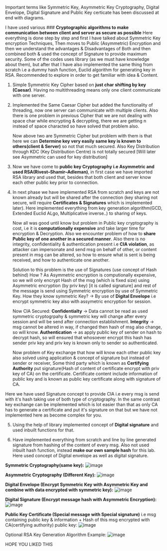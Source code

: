 Important terms like Symmetric Key, Asymmetric Key Cryptography, Digital Envelope, Digital Signature and Public Key certicate has been discussed at end with diagrams.

I have used various ### **Cryptographic algorithms to make communication between client and server as secure as possible** 
Here everything is done step by step and first I have talked about Symmetric Key encryption Techniques, Then moves to Public (Asymmetric) Encryption and then we understand the advantages & Disadvantages of Both and then combined both & used the concept of Signature to provide maximum security.
Some of the codes uses library (as we must have knowledge about them), but after that I have also implemented the same thing from scratch i.e a dummy hash function, Euclid algorithm for generating key in RSA.
Recommended to explore in order to get familiar with idea & Content.


  1. Simple Symmetric Key Cipher based on **just char shifting by key (Caesar)**. Having no multithreading means only one client communicate with one server.
  2. Implemented the Same Caesar Cipher but added the functionality of threading, now one server can communicate with multiple clients. Also there is one problem in previous Cipher that we are not dealing with space char while encrypting & decrypting, there we are getting n instead of space characted so have solved that problem also.

      Now above two are Symmetric Cipher but problem with them is that here we can
     **Determine key very easily**
     **same key is known to others(client & Server)** so not that much secured.
     Also Key Distribution through KDC (Key Distribution Centre) is not totally secured [Will later see Asymmetric can used for key distribution]
  4. Now we have come to **public key Cryptography i.e Asymmetric and used RSA(Rivest–Shamir–Adleman)**, in first case we have imported RSA library and used that, besides that both client and server know each other public key prior to connection.
  5. In next phase we have implemented RSA from scratch and keys are not known already but will be shared after the connection (key sharing not secure, will require **Certificates & Signatures** which is implemented later). Here implemented everything from key generation algorithm(GCD, Extended Euclid ALgo, Multiplicative inverse..) to sharing of keys.

       Now all was good until know but problem in Public key cryptography is cost, i.e it is **computationally expensive** and take larger time for encryption & Decryption.
       Also we encounter problem of how to **share Public key of one another in a secured manner**.
       Also there is no integrity, confidentiality & authentication present i.e **CIA violation**, as attacker can impersonate and send msg on behalf of other, or content present in msg can be altered, so how to ensure what is sent is being received, and how to authenticate one another.

     Solution to this problem is the use of Signatures (use concept of Hash behind) How ? 
     As Asymmetric encryption is computionally expensive, so we will only encrypt Hash of the msg (which is fixed size) using Asymmetric encryption (by priv key) [it is called signature] and rest of the message is send using Symmetric encryption by use of Symmetric Key.
     How they know symmetric Key? -> By use of **Digital Envelope** i.e encrypt symmetric key also with assymetric encryption for session. 

     Now CIA Secured:
     **Confidentialty** -> Data cannot be read as used symmetric cryptogrpahy & symmetric key will change after every session and will be send after connection establishment.
     **Integrity** -> msg cannot be altered in way, if changed then hash of msg also change, so will know.
     **Authentication** -> as apply public key of sender on hash to decrypt hash, so will ensured that whosoever encrypt this hash has sender priv key and priv key is known only to sender so authenticated.

     Now problem of Key exchange that how will know each other public key also solved using application & concept of signature but instead of sender or receiver, Some third party which is known as **Certifying Authority** put signature(Hash of content of certificate encrypt with priv key of CA) on the certificate. Certificate content include information of public key and is known as public key certificate along with signature of CA.

  Here we have used Signature concept to provide CIA i.e every msg is send with it's hash taking use of both type of cryptography. In the same contrast key exchange can be implemented which is lot easier than that as only CA has to generate a certificate and put it's signature on that but we have not implemented here as become complex for you.
  
  5. Using the help of library implemented concept of **Digital signature** and used inbuilt functions for that.
     
  6. Have implemented everything from scratch and line by line generated signature from hashing of the content of every msg. Also not used inbuilt hash function, instead **make our own sample hash** for this lab. Here used concept of Digital envelope as well as digital signature.

**Symmetric Cryptography(same key):** ![image](https://github.com/himansh19/Cryptography-Algorithm/assets/89848299/9336849c-9095-4845-b526-49a91e8e1048)

**Asymmetric Cryptography (Different Key):** ![image](https://github.com/himansh19/Cryptography-Algorithm/assets/89848299/f21affb5-b400-4dfc-a8eb-a310fbcd75c4)

**Digital Envelope (Encrypt Symmetric Key with Asymmetric Key and combine with data encrypted with symmetric key):** ![image](https://github.com/himansh19/Cryptography-Algorithm/assets/89848299/7f13f4c3-f0d1-4d1b-9996-4912a52a75a0)

**Digital Signature (Encrypt message hash with Asymmetric Encryption):** ![image](https://github.com/himansh19/Cryptography-Algorithm/assets/89848299/cd6fa52e-9e20-4567-972e-867e1ba0338e)

**Public Key Certificate (Special message with Special signature)** i.e msg containing public key & information + Hash of this msg encrypted with CA(certifying authority) public key: ![image](https://github.com/himansh19/Cryptography-Algorithm/assets/89848299/4983dd7b-44d9-405a-b554-49051e67e3af)

Optional RSA Key Generation Algorithm Example: ![image](https://github.com/himansh19/Cryptography-Algorithm/assets/89848299/4f498557-8c49-4308-b50b-a94c02fda30c)


HOPE YOU LIKED THIS
     
